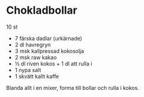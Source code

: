 # Chokladbollar

10 st

 - 7 färska dadlar (urkärnade)
 - 2 dl havregryn
 - 3 msk kallpressad kokosolja
 - 2 msk raw kakao
 - ½ dl riven kokos + 1 dl att rulla i
 - 1 nypa salt
 - 1 skvätt kallt kaffe

Blanda allt i en mixer, forma till bollar och rulla i kokos.
